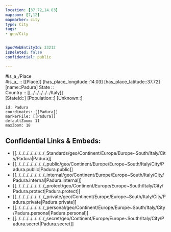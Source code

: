 ```yaml
---
location: [37.72,14.03] 
mapzoom: [7,12] 
mapmarker: city 
type: City
tags:
- geo/City


SpocWebEntityId: 33212
isDeleted: false
confidential: public

---
```

#is_a_/Place  
#is_a_ :: [[Place]] 
[has_place_longitude::14.03] 
[has_place_latitude::37.72] 
[name::Padura] 
State ::  
Country :: [[../../../../../Italy]]  
[StateId::] 
[Population::] 
[Unknown::] 


```leaflet
id: Padura
coordinates: [[Padura]] 
markerFile: [[Padura]] 
defaultZoom: 11 
maxZoom: 18
```


## Confidential Links & Embeds: 
- [[../../../../../../../_Standards/geo/Continent/Europe/Europe~South/Italy/City/Padura|Padura]] 
- [[../../../../../../../_public/geo/Continent/Europe/Europe~South/Italy/City/Padura.public|Padura.public]] 
- [[../../../../../../../_internal/geo/Continent/Europe/Europe~South/Italy/City/Padura.internal|Padura.internal]] 
- [[../../../../../../../_protect/geo/Continent/Europe/Europe~South/Italy/City/Padura.protect|Padura.protect]] 
- [[../../../../../../../_private/geo/Continent/Europe/Europe~South/Italy/City/Padura.private|Padura.private]] 
- [[../../../../../../../_personal/geo/Continent/Europe/Europe~South/Italy/City/Padura.personal|Padura.personal]] 
- [[../../../../../../../_secret/geo/Continent/Europe/Europe~South/Italy/City/Padura.secret|Padura.secret]] 
